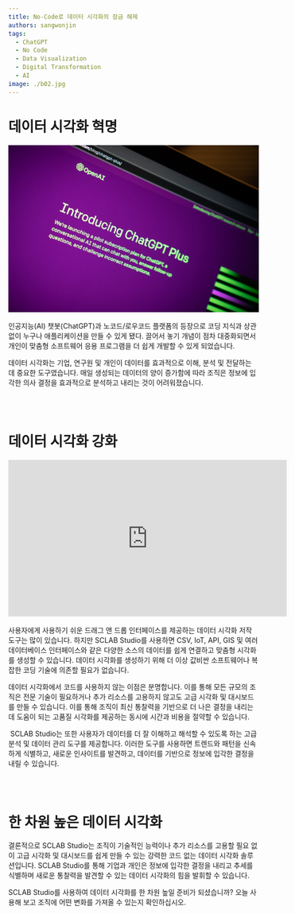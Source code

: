 ```yaml
---
title: No-Code로 데이터 시각화의 잠금 해제
authors: sangwonjin
tags:   
  - ChatGPT
  - No Code
  - Data Visualization
  - Digital Transformation
  - AI
image: ./b02.jpg
---
```


# 데이터 시각화 혁명

![ChatGPT](./b02.jpg)

인공지능(AI) 챗봇(ChatGPT)과 노코드/로우코드 플랫폼의 등장으로 코딩 지식과 상관없이 누구나 애플리케이션을 만들 수 있게 됐다. 끌어서 놓기 개념이 점차 대중화되면서 개인이 맞춤형 소프트웨어 응용 프로그램을 더 쉽게 개발할 수 있게 되었습니다.

데이터 시각화는 기업, 연구원 및 개인이 데이터를 효과적으로 이해, 분석 및 전달하는 데 중요한 도구였습니다. 매일 생성되는 데이터의 양이 증가함에 따라 조직은 정보에 입각한 의사 결정을 효과적으로 분석하고 내리는 것이 어려워졌습니다. 

<br/><br/>

# 데이터 시각화 강화

<iframe width="560" height="315" src="https://www.youtube.com/embed/wKqf7-a1Dko" title="YouTube video player" frameborder="0" allow="accelerometer; autoplay; clipboard-write; encrypted-media; gyroscope; picture-in-picture; web-share" allowfullscreen></iframe>

사용자에게 사용하기 쉬운 드래그 앤 드롭 인터페이스를 제공하는 데이터 시각화 저작 도구는 많이 있습니다. 하지만 SCLAB Studio를 사용하면 CSV, IoT, API, GIS 및 여러 데이터베이스 인터페이스와 같은 다양한 소스의 데이터를 쉽게 연결하고 맞춤형 시각화를 생성할 수 있습니다. 데이터 시각화를 생성하기 위해 더 이상 값비싼 소프트웨어나 복잡한 코딩 기술에 의존할 필요가 없습니다.


데이터 시각화에서 코드를 사용하지 않는 이점은 분명합니다. 이를 통해 모든 규모의 조직은 전문 기술이 필요하거나 추가 리소스를 고용하지 않고도 고급 시각화 및 대시보드를 만들 수 있습니다. 이를 통해 조직이 최신 통찰력을 기반으로 더 나은 결정을 내리는 데 도움이 되는 고품질 시각화를 제공하는 동시에 시간과 비용을 절약할 수 있습니다.

​
SCLAB Studio는 또한 사용자가 데이터를 더 잘 이해하고 해석할 수 있도록 하는 고급 분석 및 데이터 관리 도구를 제공합니다. 이러한 도구를 사용하면 트렌드와 패턴을 신속하게 식별하고, 새로운 인사이트를 발견하고, 데이터를 기반으로 정보에 입각한 결정을 내릴 수 있습니다.

<br/><br/>


# 한 차원 높은 데이터 시각화
결론적으로 SCLAB Studio는 조직이 기술적인 능력이나 추가 리소스를 고용할 필요 없이 고급 시각화 및 대시보드를 쉽게 만들 수 있는 강력한 코드 없는 데이터 시각화 솔루션입니다. SCLAB Studio를 통해 기업과 개인은 정보에 입각한 결정을 내리고 추세를 식별하며 새로운 통찰력을 발견할 수 있는 데이터 시각화의 힘을 발휘할 수 있습니다.


SCLAB Studio를 사용하여 데이터 시각화를 한 차원 높일 준비가 되셨습니까? 오늘 사용해 보고 조직에 어떤 변화를 가져올 수 있는지 확인하십시오.